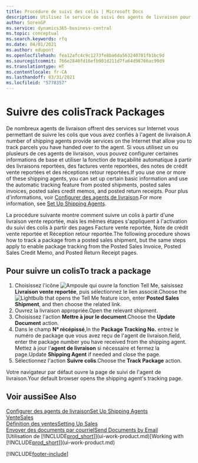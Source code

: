 ```yaml
---
title: Procédure de suivi des colis | Microsoft Docs
description: Utilisez le service de suivi des agents de livraison pour voir la progression d'une livraison.
author: SorenGP
ms.service: dynamics365-business-central
ms.topic: conceptual
ms.search.keywords: rfq
ms.date: 04/01/2021
ms.author: edupont
ms.openlocfilehash: fea12afc4c9c1273fe8ba6da563240781fb1bc9d
ms.sourcegitcommit: 766e2840fd16efb901d211d7fa64d96766ac99d9
ms.translationtype: HT
ms.contentlocale: fr-CA
ms.lasthandoff: 03/31/2021
ms.locfileid: "5778357"
---
```

# <a name="track-packages"></a><span data-ttu-id="7e9eb-103">Suivre des colis</span><span class="sxs-lookup"><span data-stu-id="7e9eb-103">Track Packages</span></span>

<span data-ttu-id="7e9eb-104">De nombreux agents de livraison offrent des services sur Internet vous permettant de suivre les colis que vous avez confiés à l'agent de livraison.</span><span class="sxs-lookup"><span data-stu-id="7e9eb-104">A number of shipping agents provide services on the Internet that allow you to track parcels you have handed over to the agent.</span></span> <span data-ttu-id="7e9eb-105">Si vous utilisez un ou plusieurs de ces agents de livraison, vous pouvez configurer certaines informations de base et utiliser la fonction de traçabilité automatique à partir des livraisons reportées, des factures vente reportées, des notes de crédit vente reportées et des réceptions retour reportées.</span><span class="sxs-lookup"><span data-stu-id="7e9eb-105">If you use one or more of these shipping agents, you can set up certain basic information and use the automatic tracking feature from posted shipments, posted sales invoices, posted sales credit memos, and posted return receipts.</span></span> <span data-ttu-id="7e9eb-106">Pour plus d'informations, voir [Configurer des agents de livraison](sales-how-to-set-up-shipping-agents.md).</span><span class="sxs-lookup"><span data-stu-id="7e9eb-106">For more information, see [Set Up Shipping Agents](sales-how-to-set-up-shipping-agents.md).</span></span>  

<span data-ttu-id="7e9eb-107">La procédure suivante montre comment suivre un colis à partir d'une livraison vente reportée, mais les mêmes étapes s'appliquent à l'activation du suivi des colis à partir des pages Facture vente reportée, Note de crédit vente reportée et Réception retour reportée.</span><span class="sxs-lookup"><span data-stu-id="7e9eb-107">The following procedure shows how to track a package from a posted sales shipment, but the same steps apply to enable package tracking from the Posted Sales Invoice, Posted Sales Credit Memo, and Posted Return Receipt pages.</span></span>  

## <a name="to-track-a-package"></a><span data-ttu-id="7e9eb-108">Pour suivre un colis</span><span class="sxs-lookup"><span data-stu-id="7e9eb-108">To track a package</span></span>

1. <span data-ttu-id="7e9eb-109">Choisissez l'icône ![Ampoule qui ouvre la fonction Tell Me](media/ui-search/search_small.png "Dites-moi ce que vous voulez faire"), saisissez **Livraison vente reportée**, puis sélectionnez le lien associé.</span><span class="sxs-lookup"><span data-stu-id="7e9eb-109">Choose the ![Lightbulb that opens the Tell Me feature](media/ui-search/search_small.png "Tell me what you want to do") icon, enter **Posted Sales Shipment**, and then choose the related link.</span></span>
2. <span data-ttu-id="7e9eb-110">Ouvrez la livraison appropriée.</span><span class="sxs-lookup"><span data-stu-id="7e9eb-110">Open the relevant shipment.</span></span>
3. <span data-ttu-id="7e9eb-111">Choisissez l'action **Mettre à jour le document**.</span><span class="sxs-lookup"><span data-stu-id="7e9eb-111">Choose the **Update Document** action.</span></span>
4. <span data-ttu-id="7e9eb-112">Dans le champ **N° récépissé**,</span><span class="sxs-lookup"><span data-stu-id="7e9eb-112">In the **Package Tracking No.**</span></span> <span data-ttu-id="7e9eb-113">entrez le numéro de package que vous avez reçu de l'agent de livraison.</span><span class="sxs-lookup"><span data-stu-id="7e9eb-113">field, enter the package number you have received from the shipping agent.</span></span> <span data-ttu-id="7e9eb-114">Mettez à jour l'**agent de livraison** si nécessaire et fermez la page.</span><span class="sxs-lookup"><span data-stu-id="7e9eb-114">Update **Shipping Agent** if needed and close the page.</span></span>
5. <span data-ttu-id="7e9eb-115">Sélectionnez l'action **Suivre colis**.</span><span class="sxs-lookup"><span data-stu-id="7e9eb-115">Choose the **Track Package** action.</span></span>

<span data-ttu-id="7e9eb-116">Votre navigateur par défaut ouvre la page de suivi de l'agent de livraison.</span><span class="sxs-lookup"><span data-stu-id="7e9eb-116">Your default browser opens the shipping agent's tracking page.</span></span>

## <a name="see-also"></a><span data-ttu-id="7e9eb-117">Voir aussi</span><span class="sxs-lookup"><span data-stu-id="7e9eb-117">See Also</span></span>

[<span data-ttu-id="7e9eb-118">Configurer des agents de livraison</span><span class="sxs-lookup"><span data-stu-id="7e9eb-118">Set Up Shipping Agents</span></span>](sales-how-to-set-up-shipping-agents.md)  
[<span data-ttu-id="7e9eb-119">Vente</span><span class="sxs-lookup"><span data-stu-id="7e9eb-119">Sales</span></span>](sales-manage-sales.md)  
[<span data-ttu-id="7e9eb-120">Définition des ventes</span><span class="sxs-lookup"><span data-stu-id="7e9eb-120">Setting Up Sales</span></span>](sales-setup-sales.md)  
[<span data-ttu-id="7e9eb-121">Envoyer des documents par courriel</span><span class="sxs-lookup"><span data-stu-id="7e9eb-121">Send Documents by Email</span></span>](ui-how-send-documents-email.md)  
<span data-ttu-id="7e9eb-122">[Utilisation de [!INCLUDE[prod_short](includes/prod_short.md)]](ui-work-product.md)</span><span class="sxs-lookup"><span data-stu-id="7e9eb-122">[Working with [!INCLUDE[prod_short](includes/prod_short.md)]](ui-work-product.md)</span></span>


[!INCLUDE[footer-include](includes/footer-banner.md)]